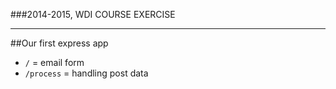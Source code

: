 ###2014-2015, WDI COURSE EXERCISE
***

##Our first express app

* `/` = email form
* `/process` = handling post data